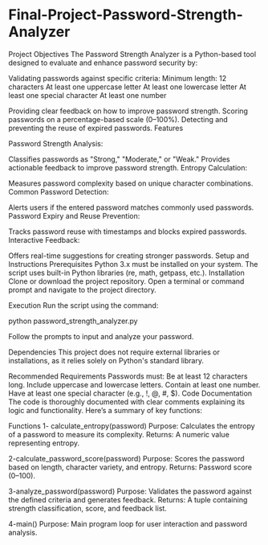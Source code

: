 # Final-Project-Password-Strength-Analyzer

Project Objectives
The Password Strength Analyzer is a Python-based tool designed to evaluate and enhance password security by:

Validating passwords against specific criteria:
Minimum length: 12 characters
At least one uppercase letter
At least one lowercase letter
At least one special character
At least one number

Providing clear feedback on how to improve password strength.
Scoring passwords on a percentage-based scale (0–100%).
Detecting and preventing the reuse of expired passwords.
Features

Password Strength Analysis:

Classifies passwords as "Strong," "Moderate," or "Weak."
Provides actionable feedback to improve password strength.
Entropy Calculation:

Measures password complexity based on unique character combinations.
Common Password Detection:

Alerts users if the entered password matches commonly used passwords.
Password Expiry and Reuse Prevention:

Tracks password reuse with timestamps and blocks expired passwords.
Interactive Feedback:

Offers real-time suggestions for creating stronger passwords.
Setup and Instructions
Prerequisites
Python 3.x must be installed on your system.
The script uses built-in Python libraries (re, math, getpass, etc.).
Installation
Clone or download the project repository.
Open a terminal or command prompt and navigate to the project directory.

Execution
Run the script using the command:

python password_strength_analyzer.py

Follow the prompts to input and analyze your password.

Dependencies
This project does not require external libraries or installations, as it relies solely on Python's standard library.

Recommended Requirements
Passwords must:
Be at least 12 characters long.
Include uppercase and lowercase letters.
Contain at least one number.
Have at least one special character (e.g., !, @, #, $).
Code Documentation
The code is thoroughly documented with clear comments explaining its logic and functionality. Here’s a summary of key functions:

Functions
1- calculate_entropy(password)
Purpose: Calculates the entropy of a password to measure its complexity.
Returns: A numeric value representing entropy.

2-calculate_password_score(password)
Purpose: Scores the password based on length, character variety, and entropy.
Returns: Password score (0–100).

3-analyze_password(password)
Purpose: Validates the password against the defined criteria and generates feedback.
Returns: A tuple containing strength classification, score, and feedback list.

4-main()
Purpose: Main program loop for user interaction and password analysis.
